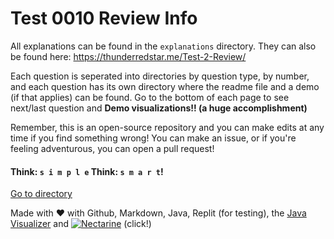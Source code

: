 # Test 0010 Review Info
All explanations can be found in the `explanations` directory. They can also be found here: https://thunderredstar.me/Test-2-Review/

Each question is seperated into directories by question type, by number, and each question has its own directory where the readme file and a demo (if that applies) can be found. Go to the bottom of each page to see next/last question and **Demo visualizations!! (a huge accomplishment)**

Remember, this is an open-source repository and you can make edits at any time if you find something wrong! You can make an issue, or if you're feeling adventurous, you can open a pull request!

#### Think: `s i m p l e` Think: `s m a r t`!

[Go to directory](https://thunderredstar.me/Test-2-Review/explanations)

Made with ❤️ with Github, Markdown, Java, Replit (for testing), the [Java Visualizer](https://cscircles.cemc.uwaterloo.ca/java_visualize/) and [![Nectarine](https://www.scenestream.net/static/emoticons/support-our-fruits.gif)](https://www.scenestream.net/demovibes/) (click!)
